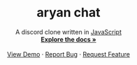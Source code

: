 <br />
<p align="center">
  <h1 align="center">aryan chat</h1>

  <p align="center">
  A discord clone written in <a href="https://www.javascript.com/">JavaScript</a>
    <br />
    <a href="https://github.com/ac2302/aryan-chat/wiki"><strong>Explore the docs »</strong></a>
    <br />
    <br />
    <a href="#">View Demo</a>
    ·
    <a href="https://github.com/ac2302/aryan-chat/pulls">Report Bug</a>
    ·
    <a href="https://github.com/ac2302/aryan-chat/issues">Request Feature</a>
  </p>
</p>
